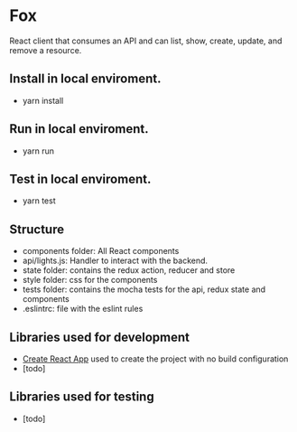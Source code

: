 # Fox

React client that consumes an API and can list, show, create, update, and remove a resource.

## Install in local enviroment.
   - yarn install

## Run in local enviroment.
   - yarn run

## Test in local enviroment.
   - yarn test

## Structure
   - components folder: All React components
   - api/lights.js: Handler to interact with the backend.
   - state folder: contains the redux action, reducer and store
   - style folder: css for the components
   - tests folder: contains the mocha tests for the api, redux state and components
   - .eslintrc: file with the eslint rules

## Libraries used for development
   - [Create React App](https://create-react-app.dev/) used to create the project with no build configuration
   - [todo]

## Libraries used for testing
   - [todo]